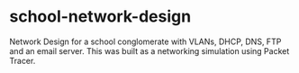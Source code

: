 # school-network-design

Network Design for a school conglomerate with VLANs, DHCP, DNS, FTP and an email server. This was built as a networking simulation using Packet Tracer.
